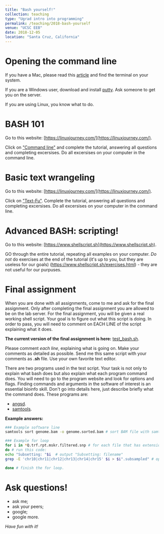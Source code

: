 ```yaml
---
title: "Bash yourself!"
collection: teaching
type: "Ugrad intro into programming"
permalink: /teaching/2018-bash-yourself
venue: "UCSC EEB"
date: 2018-12-05
location: "Santa Cruz, California"
---
```


# Opening the command line

If you have a Mac, please read this [article](https://blog.teamtreehouse.com/introduction-to-the-mac-os-x-command-line) and find the terminal on your system.

If you are a Windows user, download and install [putty](https://www.putty.org/). Ask someone to get you on the server. 

If you are using Linux, you know what to do.

# BASH 101

Go to this website: [https://linuxjourney.com/](https://linuxjourney.com/).

Click on ["Command line"](https://linuxjourney.com/lesson/the-shell) and complete the tutorial, answering all questions and completing excersises.
Do all excersises on your computer in the command line.

# Basic text wrangeling

Go to this website: [https://linuxjourney.com/](https://linuxjourney.com/).

Click on ["Text-Fu"](https://linuxjourney.com/lesson/stdout-standard-out-redirect).
Complete the tutorial, answering all questions and completing excersises.
Do all excersises on your computer in the command line.

# Advanced BASH: scripting!
Go to this website: [https://www.shellscript.sh](https://www.shellscript.sh).

GO through the entire tutorial, repeating all examples on your computer. 
*Do not* do exercises at the end of the tutorial (it's up to you, but they are useless for our goals) (https://www.shellscript.sh/exercises.html) - they are not useful for our purpuses. 


# Final assignment

When you are done with all assignments, come to me and ask for the final assignment.
Only after completing the final assignment you are allowed to be on the lab server.
For the final assignment, you will be given a real working shell script. Your goal is to figure out what this script is doing. In order to pass, you will need to comment on EACH LINE of the script explaining what it does. 

**The current version of the final assignment is here:**
[test_bash.sh](https://raw.githubusercontent.com/avershinina/avershinina.github.io/master/test_bash.sh).

Please comment *each line*, explaining what is going on. Make your comments as detailed as possible. 
Send me this same script with your comments as **.sh** file.
Use your own favorite text editor. 

There are two programs used in the test script. Your task is not only to explain what bash does but also explain what each program command does. You will need to go to the program website and look for options and flags. Finding commands and arguments in the software of interest is an essential bioinfo skill. Don't go into details here, just describe briefly what the command does. 
These programs are:
* [angsd](http://www.popgen.dk/angsd/index.php/ANGSD).
* [samtools](http://www.htslib.org/doc/samtools.html).

**Example answers:**

```bash
### Example software line
samtools sort genome.bam -o genome.sorted.bam # sort BAM file with samtools, output file name file.sorted.bam

### Example for loop
for i in *Q.trf.rpt.mskr.filtered.snp # for each file that has extension Q.trf.rpt.mskr.filtered.snp
do # run this code:
echo "Subsetting: "$i  # output "Subsetting: filename"
grep -E 'chr10|chr11|chr12|chr13|chr14|chr15' $i > $i".subsampled" # open $i, find lines where one of these 6 chromosomes can be found, output a line containing the corresponding chromosome. Redirect output to a new file named as $i, but with an extension ".subsampled".

done # finish the for loop.

```

# Ask questions!
- ask me;
- ask your peers;
- google;
- google more.

*Have fun with it!*